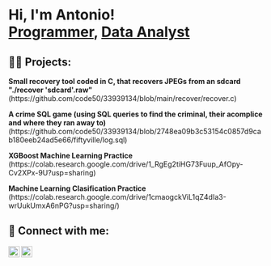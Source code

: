 <h1>Hi, I'm Antonio! <br/><a href="https://github.com/txnyz01">Programmer</a>, <a href="https://github.com/txnyz01">Data Analyst</a></h1>

<h2>👨‍💻 Projects:</h2>
<p><b> Small recovery tool coded in C, that recovers JPEGs from an sdcard "./recover 'sdcard'.raw"</b>
 (https://github.com/code50/33939134/blob/main/recover/recover.c)</p>

<p><b> A crime SQL game (using SQL queries to find the criminal, their acomplice and where they ran away to)</b>
 (https://github.com/code50/33939134/blob/2748ea09b3c53154c0857d9cab180eeb24ad5e66/fiftyville/log.sql)</p>
 
<p><b> XGBoost Machine Learning Practice</b>
 (https://colab.research.google.com/drive/1_RgEg2tiHG73Fuup_AfOpy-Cv2XPx-9U?usp=sharing)</p>
 
<p><b> Machine Learning Clasification Practice </b>
  (https://colab.research.google.com/drive/1cmaogckViL1qZ4dIa3-wrUukUmxA6nPG?usp=sharing/)</p>

<h2> 🤳 Connect with me:</h2>

[<img align="left" alt="AV | LinkedIn" width="22px" src="https://cdn.jsdelivr.net/npm/simple-icons@v3/icons/linkedin.svg" />][linkedin]
[<img align="left" alt="AV | Instagram" width="22px" src="https://cdn.jsdelivr.net/npm/simple-icons@v3/icons/instagram.svg" />][instagram]

[instagram]: https://www.instagram.com/tyzv01/
[linkedin]: https://www.linkedin.com/in/antonio-velichkov-46b5a719a/

